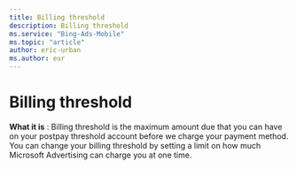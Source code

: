 ```yaml
---
title: Billing threshold
description: Billing threshold
ms.service: "Bing-Ads-Mobile"
ms.topic: "article"
author: eric-urban
ms.author: eur
---
```


# Billing threshold

**What it is** : Billing threshold is the maximum amount due that you can have on your postpay threshold account before we charge your payment method. You can change your billing threshold by setting a limit on how much Microsoft Advertising can charge you at one time.



